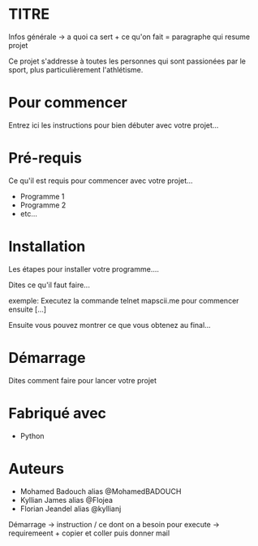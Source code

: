 # TITRE 

Infos générale -> a quoi ca sert + ce qu'on fait = paragraphe qui resume projet 

Ce projet s'addresse à toutes les personnes qui sont passionées par le sport, plus particulièrement l'athlétisme.

# Pour commencer

Entrez ici les instructions pour bien débuter avec votre projet...


# Pré-requis

Ce qu'il est requis pour commencer avec votre projet...

- Programme 1
- Programme 2
- etc...

# Installation

Les étapes pour installer votre programme....

Dites ce qu'il faut faire...

exemple: Executez la commande telnet mapscii.me pour commencer ensuite [...]

Ensuite vous pouvez montrer ce que vous obtenez au final...

# Démarrage

Dites comment faire pour lancer votre projet

# Fabriqué avec

- Python

# Auteurs 

- Mohamed Badouch alias @MohamedBADOUCH
- Kyllian James alias @Flojea
- Florian Jeandel alias @kyllianj



Démarrage -> instruction / ce dont on a besoin pour execute -> requiremeent + copier et coller puis donner mail 
